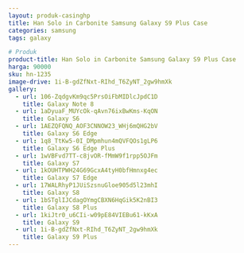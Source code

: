 ```yaml
---
layout: produk-casinghp
title: Han Solo in Carbonite Samsung Galaxy S9 Plus Case
categories: samsung
tags: galaxy

# Produk
product-title: Han Solo in Carbonite Samsung Galaxy S9 Plus Case
harga: 90000
sku: hn-1235
image-drive: 1i-B-gdZfNxt-RIhd_T6ZyNT_2gw9hmXk
gallery:
  - url: 106-ZqdgvKm9qc5PrsOiFbMIDlcJpdC1D
    title: Galaxy Note 8
  - url: 1aDyuaF_MUYcOk-qAvn76ixBwKms-KqON
    title: Galaxy S6
  - url: 1AEZQFQNQ_AOF3CNNOW23_WHj6mQHG2bV
    title: Galaxy S6 Edge
  - url: 1q8_TtKw5-0I_DMpmhun4mQVFQOs1gLP6
    title: Galaxy S6 Edge Plus
  - url: 1wVBFvd7TT-c8jvOR-fMmW9f1rpp5OJFm
    title: Galaxy S7
  - url: 1kOUHTPWH24G69GcxA4tyH0bfHmnxg4ec
    title: Galaxy S7 Edge
  - url: 17WALRhyP1JUiSzsnuGloe905d5l23mhI
    title: Galaxy S8
  - url: 1bSTglIJCdagOYmgCBXN6HqGik5K2nBI3
    title: Galaxy S8 Plus
  - url: 1kiJtr0_u6CIi-w09pE84VIEBu61-kKxA
    title: Galaxy S9
  - url: 1i-B-gdZfNxt-RIhd_T6ZyNT_2gw9hmXk
    title: Galaxy S9 Plus
---
```


